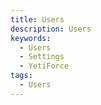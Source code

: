 ```yaml
---
title: Users
description: Users
keywords:
  - Users
  - Settings
  - YetiForce
tags:
  - Users
---
```

